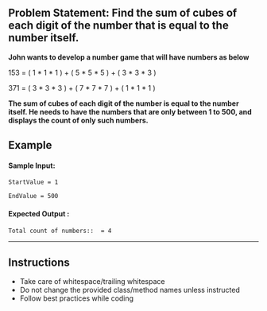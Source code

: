 ## Problem Statement: Find the sum of cubes of each digit of the number that is equal to the number itself. ##

**John wants to develop a number game that will have numbers as below**

153 = ( 1 * 1 * 1 ) + ( 5 * 5 * 5 ) + ( 3 * 3 * 3 )

371 = ( 3 * 3 * 3 ) + ( 7 * 7 * 7 ) + ( 1 * 1 * 1 )

**The sum of cubes of each digit of the number is equal to the number itself. He needs
to have the numbers that are only between 1 to 500, and displays the count of only such numbers.**

## Example

#### Sample Input:

    StartValue = 1

    EndValue = 500

#### Expected Output :

    Total count of numbers::  = 4

----------------------------------------------------------------------------


## Instructions

- Take care of whitespace/trailing whitespace
- Do not change the provided class/method names unless instructed
- Follow best practices while coding

